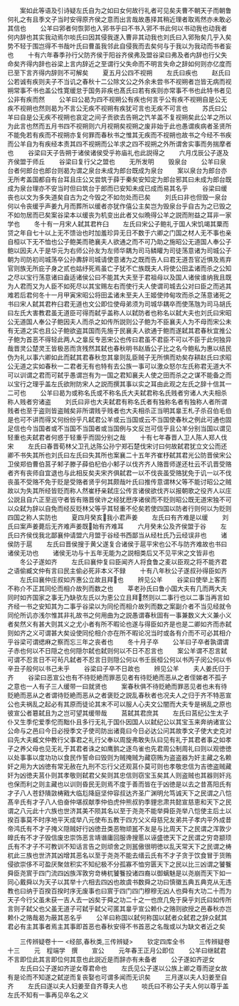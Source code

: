 <!-- { "loadSidebar": true } -->
　　案如此等语及引诗疑左氏自为之如曰女何故行礼者可见矣夫曹不朝天子而朝鲁何礼之有且季文子当时安得原齐侯之意而出言哉故愚择其稍近理者取焉然亦未敢必其信也
　　公羊曰郛者何恢郭也入郛书乎曰不书入郛不书此何以书动我也动我者何内辞也其实我动焉尔啖氏曰因其侵我遂入曹非其动我也刘氏曰入郛殆矣几乎入矣势不轻于围岂得不书哉叶氏曰曹虽我邻此自侵我而去矣何与于我以为我动而书者妄也
　　十有六年春季孙行父防齐侯于阳谷齐侯弗及盟谷梁曰弗及者内辞也行父失命矣齐得内辞也谷梁上言内辞近之至谓行父失命而不明言失命之辞如何则亦亿度而已至下言齐得内辞则不可解矣
　　夏五月公四不视朔
　　左氏曰疾也
　　赵氏曰公若诚有疾则夫子不当讥之春秋十二公除文公之外余未尝书不视朔者岂皆无病而视朔常事不书也盖公性寛缓怠于国务非疾也髙氏曰若有疾则亦常事不书也此特书者见公非有疾而然
　　公羊曰公曷为四不视朔公有疾也何言乎公有疾不视朔自是公无疾不视朔也然则曷为不言公无疾不视朔有疾犹可言也无疾不可言也
　　苏氏曰公羊曰自是公无疾不视朔也哀定之间子贡欲去告朔之饩羊盖不复视朔矣此公羊之所以为此言也然而五月书四不视朔则六月视朔矣视朔之废非始于此也愚谓疾病者圣贤所不能免若有疾而不视朔亦复何罪而春秋书之惟其无疾而不视朔也故书之今经不书疾而公羊自为有疾经本责其四不视朔而公羊求之四不视朔之外所谓舍实事而务揣摩者也
　　谷梁曰天子告朔于诸侯诸侯受乎祢庙礼也此説得之
　　六月戊辰公子遂及齐侯盟于师丘
　　谷梁曰复行父之盟也
　　无所发明
　　毁泉台
　　公羊曰泉台者何郎台也郎台则曷为谓之泉台未成为郎台既成为泉台
　　案以泉台为郎台亦无所考盖国都自有台耳且庄公又尝筑于薛于秦矣安知定为郎台邪其曰未成为郎台既成为泉台理亦不安当时但曰筑台于郎而已安知未成已成而易其名乎
　　谷梁曰缓丧也以文为多失道矣自古为之今毁之不如勿处而已矣
　　刘氏曰非也但毁一泉台何以令丧缓乎声姜九月而葬所以缓者亦犹作僖公主矣岂为毁泉台乎自古为之已毁之不如勿居而已矣案谷梁本以缓丧为机变出此者又似晩得公羊之説而附益之耳非一家学也
　　冬十有一月宋人弑其君杵臼
　　左氏曰宋公子鲍礼于国人宋饥竭其粟而贷之年自七十以上无不馈诒也时加羞珍异无日不数于六卿之门国之材人无不事也亲自桓以下无不恤也公子鲍美而艳襄夫人欲通之而不可乃助之施昭公无道国人奉公子鲍以因夫人于是华元为右师公孙友为左师华耦为司马鳞矔为司徒荡意诸为司城公子朝为司防初司城荡卒公孙夀辞司城请使意诸为之既而告人曰君无道吾官近惧及焉弃官则族无所庇子身之贰也姑纾死焉虽亡子犹不亡族既夫人将使公田孟诸而杀之公知之尽以宝行荡意诸曰盍适诸侯公曰不能其大夫至于君祖母以及国人诸侯谁纳我且既为人君而又为人臣不如死尽以其宝赐左右而使行夫人使谓司城去公对曰臣之而逃其难若后君何冬十一月甲寅宋昭公将田孟诸未至夫人王姬使帅甸攻而杀之荡意诸死之书曰宋人弑其君杵臼君无道也文公即位使母弟须为司城华耦卒而使荡虺为司马胡氏曰左氏大害教君虽无道臣可得而弑乎盖称人以弑防者也称名以弑大夫也刘氏曰宋昭公无道国人奉公子鲍因夫人而杀之如传所説则公子鲍为不臣襄夫人为不母而宋公未有无道之实也且公子鲍欲盗其国而先施于民襄夫人欲通于鲍而遂弑其君春秋宜推公子鲍为首恶不得轻此两人之辠反专恶宋公也传曰君虽不君臣不可以不臣于此何独异哉晋灵公楚灵王皆极恶而贪残然其弑也春秋明书赵盾公子比之名今鲍私为惠以结民伪为礼以事六卿如此而弑其君春秋忽其辠则乱臣贼子无所惧而劝矣存耕赵氏曰求昭公无道之实如春秋一二君者无有也特有去公族一事可以激众怒尔左氏称君无道大不可以训谓之君而可弑乎愚谓岂有为一国之君知襄夫人使之田而杀之之谋不能备之而以宝行之理乎盖左氏欲附防宋人之説而撰其事以实之耳由此观之左氏之辞十信其一二可也
　　公羊曰曷为或称名氏或不称名氏大夫弑君称名氏贱者穷诸人大夫相杀称人贱者穷诸盗
　　刘氏曰非也大夫弑君有称名氏者有独称名者有独称人者所谓贱者也至于盗则皆盗贼矣非所谓贱乎贱者也大夫相杀正当明其辠王札子杀召伯毛伯是也可不讲而得又何纷纷乎凡弑君公羊或云当国或云不当国使春秋之例此可通也固足信也今当国者或不当国不当国者或当国例与文反岂可信乎且公羊分别当国以谓见轻重也夫弑君者何惑于轻重乎而固分别之哉
　　十有七年春晋人卫人陈人郑人伐宋
　　左氏曰春晋荀林父卫孔达陈公孙宁郑石楚伐宋讨曰何故弑君犹立文公而还卿不书失其所也刘氏曰左氏曰失其所也案襄二十五年齐崔杼弑其君光公防晋侯宋公卫侯郑伯曹伯莒子邾子滕子薛伯杞伯小邾子以伐齐齐人赂晋师遂还杜云不讥晋受赂者齐有丧师自宜退也与此相反矣夫宋齐俱弑君一以不伐丧虽受赂犹免于讥一以不伐丧虽不受赂不免于贬是受赂者贤乎何其颇哉叶氏曰推传意谓林父等不能讨昭公之贼故以为失其所经皆贬而称人然崔杼亲弑庄公传言诸侯欲伐齐以报朝歌之役齐人以庄公説且自六正至巡守者皆有赂晋侯许之经犹厯序诸侯而不贬则昭公既无道宋独不可以众弑为辞以自免而经反贬林父等乎其轻重不伦矣若使四国以防者行则何以为贬则四国之称人实防也
　　夏四月癸亥我小君声姜
　　左氏曰有齐难是以缓
　　刘氏曰案声姜薨后无齐难声姜既始有齐难耳
　　六月癸未公及齐侯盟于谷
　　左氏曰齐侯伐我北鄙襄仲请盟六月盟于谷经书西鄙当从经杜氏乃云经误非也
　　诸侯防于扈
　　左氏曰晋侯搜于黄父遂复合诸侯于扈平宋也公不与防齐难故也书曰诸侯无功也
　　诸侯无功与十五年无能为之説相类后又不见平宋之文皆非也
　　冬公子遂如齐
　　左氏曰襄仲复曰臣闻齐人将食鲁之麦以臣观之将不能齐君之语偷臧文仲有言曰民主偷必死非本义不録
　　十有八年秋公子遂叔孙得臣如齐
　　左氏曰襄仲庄叔如齐惠公立故且拜也
　　辨见公羊
　　谷梁曰使举上客而不称介不正其同伦而相介故列而数之也
　　莘老孙氏曰鲁小国大夫有几而两大夫同时如齐国家之事无乃缺欤左氏以为恵公立且拜然则以二事行也以二事当再言如齐经一书之安知其为二事乎谷梁以为同伦而相介故列而数之案副介者不当见经就令同伦所讥亦浅尔惟其非礼故书之何用曲为之説愚谓春秋固有一事兼数义大义兼小义者矣然义有甚大则其义之尤小者有所不暇论也遂与得臣如齐是也是二卿如齐而赤弑则如齐之义可谓甚大矣设使同伦相介亦在所不暇论况当时或各有介而不可必其相介乎谷梁可谓缌麻之察而忘三年之丧者也
　　冬十月子卒
　　公羊曰子卒者孰谓谓子赤也何以不日隠之也何隠尔弑也弑则何以不日不忍言也
　　案公羊谓不忍言弑可谓不忍言日不可茍凡弑者不忍言日则隠公何以书壬辰桓公何以书丙子闵公何以书辛丑子般何以书己未乎
　　谷梁曰子卒不日故也
　　辨见公羊
　　夫人姜氏归于齐
　　谷梁曰恶宣公也有不待贬絶而罪恶见者有待贬絶而恶从之者侄娣者不孤子之意也一人有子三人缓带一曰就贤也
　　案春秋俱不待贬絶而罪恶见者也未有待贬絶而恶从之者谓待贬絶而恶从之者褒贬之説乱春秋者也况夫人之归于齐不特恶宣公也夫祸乱之起必有其原而徒论其末不可以服人心夫文公闇而大夫专是祸乱之原也彼宣公者簒弑且为之岂可望其缓带哉
　　莒弑其君庶其
　　左氏曰莒纪公生太子仆又生季佗爱季佗而黜仆且多行无礼于国仆因国人以弑纪公以其宝玉来奔纳诸宣公公命与之邑曰今日必授季文子使司防出诸竟曰今日必达公问其故季文子使大史克对曰先大夫臧文仲教行父事君之礼行父奉以周旋弗敢失队曰见有礼于其君者事之如孝子之养父母也见无礼于其君者诛之如鹰鹯之逐鸟雀也先君周公制周礼曰则以观徳徳以处事事以度功功以食民作誓命曰毁则为贼掩贼为藏窃贿为盗盗器为奸主藏之名赖奸之用为大凶徳有常无赦在九刑不忘行父还观莒仆莫可则也孝敬忠信为吉徳盗贼藏奸为凶徳夫莒仆则其孝敬则弑君父矣则其忠信则窃宝玉矣其人则盗贼也其器则奸兆也保而利之则主藏也以训则昏民无则焉不度于善而皆在于凶徳是以去之昔髙阳氏有才子八人苍舒隤敳梼戭大临尨降庭坚仲容叔达齐圣广渊明允笃诚天下之民谓之八恺髙辛氏有才子八人伯奋仲堪叔献季仲伯虎仲熊叔豹季貍忠肃共懿宣慈恵和天下之民谓之八元此十六族也世济其美不陨其名以至于尧尧不能举舜臣尧举八恺使主后土以揆百事莫不时序地平天成举八元使布五教于四方父义母慈兄友弟共子孝内平外成昔帝鸿氏有不才子掩义隠贼好行凶徳丑类恶物顽嚚不友是与比周天下之民谓之浑敦少皥氏有不才子毁信废忠崇饰恶言靖谮庸回服谗搜慝以诬盛徳天下之民谓之穷竒颛顼氏有不才子不可教训不知话言告之则顽舍之则嚚傲很明徳以乱天常天下之民谓之梼杌此三族也世济其凶增其恶名以至于尧尧不能去缙云氏有不才子贪于饮食冒于货贿侵欲崇侈不可盈厌聚敛积实不知纪极不分孤寡不恤穷匮天下之民以比三凶谓之饕餮舜臣尧賔于四门流四凶族浑敦穷竒梼杌饕餮投诸四裔以御螭魅是以尧崩而天下如一同心戴舜以为天子以其举十六相去四凶也故虞书数舜之功曰慎徽五典五典克从无违教也曰纳于百揆百揆时序无废事也曰賔于四门四门穆穆无凶人也舜有大功二十而为天子今行父虽未获一吉人去一凶矣于舜之功二十之一也庶几免于戾乎刘氏曰如传所言则子弑父也父虽无道子可弑乎弑父可匿其辠乎宣公赖仆之赂则欲授之邑春秋亦岂赖仆之赂哉曷为蔽其恶名乎
　　公羊曰称国以弑何称国以弑者众弑君之辞众弑其君必有主其事者焉主其事即首恶也春秋安得不书首恶之名哉或以为缺文者近之矣

　　三传辨疑卷十一
<经部,春秋类,三传辨疑>
　　钦定四库全书
　　三传辨疑卷十三
　　元　程端学　撰
　　宣公
　　元年春王正月公即位
　　公羊曰继弑君不言即位此其言即位何其意也此説近是而辞亦有未备者
　　公子遂如齐逆女
　　左氏曰公子遂如齐逆女尊君命也
　　左氏见公子遂以公族上卿之尊而逆女故有是论而不知遂之弑逆而复丧娶也可谓多闻而无识矣
　　三月遂以夫人妇姜至自齐
　　左氏曰遂以夫人妇姜至自齐尊夫人也
　　啖氏曰不称公子夫人何以尊乎盖左氏不知有一事再见卒名之义
